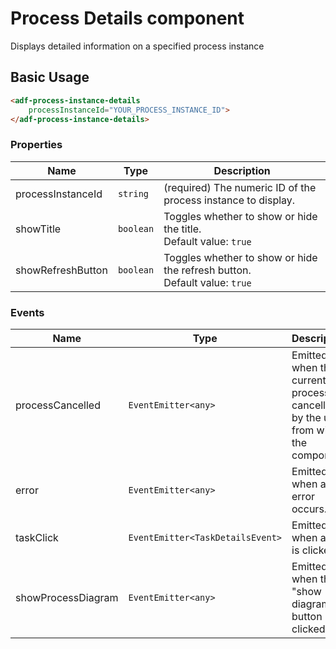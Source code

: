 # Process Details component

Displays detailed information on a specified process instance

## Basic Usage

```html
<adf-process-instance-details 
    processInstanceId="YOUR_PROCESS_INSTANCE_ID">
</adf-process-instance-details>
```

### Properties

| Name | Type | Description |
| ---- | ---- | ----------- |
| processInstanceId | `string` | (required) The numeric ID of the process instance to display.  |
| showTitle | `boolean` | Toggles whether to show or hide the title. <br/> Default value: `true` |
| showRefreshButton | `boolean` | Toggles whether to show or hide the refresh button. <br/> Default value: `true` |

### Events

| Name | Type | Description |
| ---- | ---- | ----------- |
| processCancelled | `EventEmitter<any>` | Emitted when the current process is cancelled by the user from within the component. |
| error | `EventEmitter<any>` | Emitted when an error occurs. |
| taskClick | `EventEmitter<TaskDetailsEvent>` | Emitted when a task is clicked. |
| showProcessDiagram | `EventEmitter<any>` | Emitted when the "show diagram" button is clicked. |
